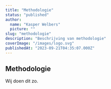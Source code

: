 ```yaml
---
title: "Methodologie"
status: "published"
author:
  name: "Kasper Welbers"
  picture: ""
slug: "methodologie"
description: "Beschrijving van methodologie"
coverImage: "/images/logo.svg"
publishedAt: "2023-09-21T04:35:07.000Z"
---
```


## Methodologie

Wij doen dit zo.
